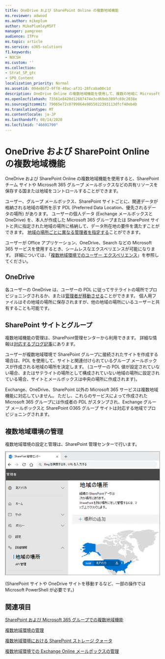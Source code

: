 ```yaml
---
title: OneDrive および SharePoint Online の複数地域機能
ms.reviewer: adwood
ms.author: mikeplum
author: MikePlumleyMSFT
manager: pamgreen
audience: ITPro
ms.topic: article
ms.service: o365-solutions
f1.keywords:
- NOCSH
ms.custom: ''
ms.collection:
- Strat_SP_gtc
- SPO_Content
localization_priority: Normal
ms.assetid: 094e86f2-9ff0-40ac-af31-28fcaba00c1d
description: OneDrive Online の複数地域機能を使用して、複数の地域に Microsoft 365 のプレゼンスを展開します。
ms.openlocfilehash: 73561e8420d12687474e3cd69eb389fc69c2038e
ms.sourcegitcommit: 79065e72c0799064e9055022393113dfcf40eb4b
ms.translationtype: MT
ms.contentlocale: ja-JP
ms.lasthandoff: 08/14/2020
ms.locfileid: "46691790"
---
```

# <a name="multi-geo-capabilities-in-onedrive-and-sharepoint-online"></a>OneDrive および SharePoint Online の複数地域機能

OneDrive および SharePoint Online の複数地域機能を使用すると、SharePoint チーム サイトや Microsoft 365 グループ メールボックスなどの共有リソースを保存する国または地域をコントロールすることができます。

ユーザー、グループ メールボックス、SharePoint サイトごとに、関連データが格納される地域の場所を示す PDL (Preferred Data Location、優先されるデータの場所) があります。 ユーザーの個人データ (Exchange メールボックスと OneDrive) を、本人が作成した Microsoft 365 グループまたは SharePoint サイトと共に指定された地域の場所に格納して、データ所在地の要件を満たすことができます。 [地域の場所ごとに異なる管理者を指定する](add-a-sharepoint-geo-admin.md)ことができます。

ユーザーが Office アプリケーション、OneDrive、Search などの Microsoft 365 サービスを使用するとき、シームレスなエクスペリエンスが可能になります。 詳細については、「[複数地域環境でのユーザー エクスペリエンス](multi-geo-user-experience.md)」を参照してください。

## <a name="onedrive"></a>OneDrive

各ユーザーの OneDrive は、ユーザーの PDL に従ってサテライトの場所でプロビジョニングされるか、または[管理者が移動させる](move-onedrive-between-geo-locations.md)ことができます。 個人用ファイルはその地域の場所に保存されますが、他の地域の場所にいるユーザーと共有することも可能です。

## <a name="sharepoint-sites-and-groups"></a>SharePoint サイトとグループ

複数地域機能の管理は、SharePoint管理センターから利用できます。 詳細な情報は[対応するブログ記事](https://techcommunity.microsoft.com/t5/Office-365-Blog/Now-available-Multi-Geo-in-SharePoint-and-Office-365-Groups/ba-p/263302)にあります。

ユーザーが複数地域環境で SharePoint グループに接続されたサイトを作成する場合は、PDL を使用して、サイトと関連付けられているグループ メールボックスが作成される地域の場所を決定します。 (ユーザーの PDL 値が設定されていない場合、またはサテライトの場所として構成されていない地域の場所に設定されている場合、サイトとメールボックスは中央の場所に作成されます)。

Exchange、OneDrive、SharePoint 以外の Microsoft 365 サービスは複数地域機能に対応していません。 ただし、これらのサービスによって作成された Microsoft 365 グループには作成者の PDL がスタンプされ、Exchange グループ メールボックスと SharePoint O365 グループ サイトは対応する地域でプロビジョニングされます。 

## <a name="managing-the-multi-geo-environment"></a>複数地域環境の管理

複数地域環境の設定と管理は、SharePoint 管理センターで行います。 

![SharePoint 管理センターの [地域の場所] ページのスクリーン ショット](../media/sharepoint-multi-geo-admin-center.png)

(SharePoint サイトや OneDrive サイトを移動するなど、一部の操作では Microsoft PowerShell が必要です。)

## <a name="see-also"></a>関連項目

[SharePoint および Microsoft 365 グループでの複数地域機能](https://techcommunity.microsoft.com/t5/Office-365-Blog/Now-available-Multi-Geo-in-SharePoint-and-Office-365-Groups/ba-p/263302)

[複数地域環境の管理](administering-a-multi-geo-environment.md)

[複数地域環境における SharePoint ストレージ クォータ](sharepoint-multi-geo-storage-quota.md)

[複数地域環境での Exchange Online メールボックスの管理](administering-exchange-online-multi-geo.md)
